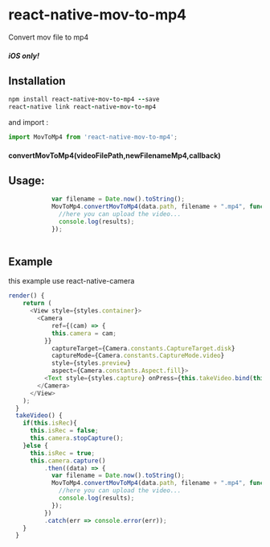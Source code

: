 # react-native-mov-to-mp4
Convert mov file to mp4 

##### iOS only!
## Installation
```ruby
npm install react-native-mov-to-mp4 --save
react-native link react-native-mov-to-mp4
```

and import :
```javascript
import MovToMp4 from 'react-native-mov-to-mp4';
```

#### convertMovToMp4(videoFilePath,newFilenameMp4,callback)

## Usage:
```javascript
            var filename = Date.now().toString();
            MovToMp4.convertMovToMp4(data.path, filename + ".mp4", function (results) {
              //here you can upload the video...
              console.log(results);
            });
          
  ```
## Example
this example use react-native-camera
```javascript
render() {
    return (
      <View style={styles.container}>
        <Camera
            ref={(cam) => {
            this.camera = cam;
          }}
            captureTarget={Camera.constants.CaptureTarget.disk}
            captureMode={Camera.constants.CaptureMode.video}
            style={styles.preview}
            aspect={Camera.constants.Aspect.fill}>
          <Text style={styles.capture} onPress={this.takeVideo.bind(this)}>[CAPTURE]</Text>
        </Camera>
      </View>
    );
  }
  takeVideo() {
    if(this.isRec){
      this.isRec = false;
      this.camera.stopCapture();
    }else {
      this.isRec = true;
      this.camera.capture()
          .then((data) => {
            var filename = Date.now().toString();
            MovToMp4.convertMovToMp4(data.path, filename + ".mp4", function (results) {
              //here you can upload the video...
              console.log(results);
            });
          })
          .catch(err => console.error(err));
    }
  }
  ```
